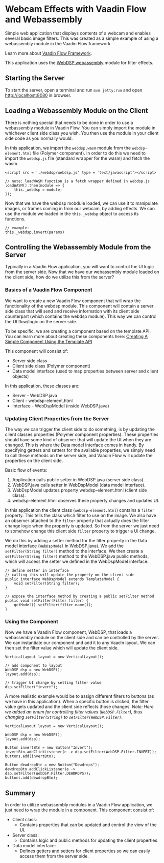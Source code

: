 
# Webcam Effects with Vaadin Flow and Webassembly

Simple web application that displays contents of a webcam and enables
several basic image filters. This was created as a simple example of 
using a webassembly module in the Vaadin Flow framework.

Learn more about [Vaadin Flow Framework](https://vaadin.com/flow).

This application uses the [WebDSP webassembly](https://github.com/shamadee/web-dsp) 
module for filter effects.

## Starting the Server ##  

To start the server, open a terminal and run `mvn jetty:run` and open 
[http://localhost:8080](http://localhost:8080) in browser.

## Loading a Webassembly Module on the Client ##

There is nothing special that needs to be done in order to use a webassembly
module in Vaadin Flow.  You can simply import the module in whichever client
side class you wish.  You then use the module in your client side code as you
normally would.

In this application, we import the `webdsp.wasm` module from
the `webdsp-element.html` file (Polymer component).  In order to do this we need to 
import the `webdsp.js` file (standard wrapper for the wasm) and fetch
the wasm.

```
<script src = './webdsp/webdsp.js' type = 'text/javascript'></script>
```

```
// note: loadWASM function is a fetch wrapper defined in webdsp.js
loadWASM().then(module => {
    this._webdsp = module;
});
```

Now that we have the webdsp mobdule loaded, we can use it to manipulate images,
or frames coming in from our webcam, by adding effects.  We can use the module
we loaded in the `this._webdsp` object to access its functions.

```
// example:
this._webdsp.invert(params)
```

## Controlling the Webassembly Module from the Server ##

Typically in a Vaadin Flow application, you will want to control the UI
logic from the server side.  Now that we have our webassembly module loaded
on the client side, how do we utilize this from the server? 

### Basics of a Vaadin Flow Component ###

We want to create a new Vaadin Flow component that will wrap the functionality 
of the webdsp module.  This component will contain a server side class that
will send and receive information with its client side counterpart (which contains
the webdsp module). This way we can control the UI flow/logic on the server side.

To be specific, we are creating a component based on the template API.
You can learn more about creating these components here: 
[Creating A Simple Component Using the Template API](https://vaadin.com/docs/v10/flow/polymer-templates/tutorial-template-basic.html)


This component will consist of:

 * Server side class
 * Client side class (Polymer component)
 * Data model interface (used to map properties between server and client objects)
 
In this application, these classes are:

 * Server - WebDSP.java
 * Client - webdsp-element.html
 * Interface - WebDspModel (inside WebDSP.java)
 
### Updating Client Properties from the Server ###

The way we can trigger the client side to do something, is by updating the 
client classes properties (Polymer component properties). These properties
should have some kind of observer that will update the UI when they are
changed.  This is where the Data model interface comes in handy. By specifying
getters and setters for the available properties, we simply need to call these
methods on the server side, and Vaadin Flow will update the properties on
the client side.

Basic flow of events:

 1. Application calls public setter in WebDSP.java (server side class).
 1. WebDSP.java calls setter in WebDspModel (data model interface).
 1. WebDspModel updates property webdsp-element.html (client side class).
 1. webdsp-element.html observes these property changes and updates UI.

In this application the client class (`webdsp-element.html`) contains a `filter`
property.  This tells the class which filter to use on the image. We also have
an observer attached to the `filter` property that actually does the filter
change logic when the property is updated. So from the server we just need to 
somehow change this client side `filter` property to trigger a UI change.

We do this by adding a setter method for the filter property in the Data model
interface (`WebDspModel` in WebDSP.java). We add the `setFilter(String filter)`
method to the interface.  We then create a `setFilter(String filter)` method
to the WebDSP.java public methods, which will access the setter we defined in the
WebDspModel interface.

```
// define setter in interface
// calling this will update the property on the client side
public interface WebDspModel extends TemplateModel {
    void setFilter(String filter);
}

```

```
// expose the interface method by creating a public setFilter method 
public void setFilter(Filter filter) {
    getModel().setFilter(filter.name());
}
```

### Using the Component ###

Now we have a Vaadin Flow component, WebDSP, that loads a webassembly module on
the client side and can be controlled by the server.  We can instantiate
our component and add it to any Vaadin layout. We can then set the filter
value which will update the client side.

```
VerticalLayout layout = new VerticalLayout();

// add component to layout
WebDSP dsp = new WebDSP();
layout.add(dsp);

// trigger UI change by setting filter value
dsp.setFilter("invert");
```

A more realistic example would be to assign different filters to buttons
(as we have in this application).  When a specific button is clicked,
the filter value gets updated and the client side reflects those changes.
*Note: Here we added an enum for controlling filter values (`WebDSP.Filter`),
thus changing `setFilter(String)` to `setFilter(WebDSP.Filter)`.*

```
VerticalLayout layout = new VerticalLayout();

WebDSP dsp = new WebDSP();
layout.add(dsp);

Button invertBtn = new Button("Invert");
invertBtn.addClickListener(e -> dsp.setFilter(WebDSP.Filter.INVERT));
buttons.add(invertBtn);

Button dewdropBtn = new Button("Dewdrops");
dewdropBtn.addClickListener(e -> dsp.setFilter(WebDSP.Filter.DEWDROPS));
buttons.add(dewdropBtn);
```

## Summary ##

In order to utilize webassembly modules in a Vaadin Flow application, we just
need to wrap the module in a component. This component consist of:

 - Client class:
   - Contains properties that can be updated and control the view of the UI.
 - Server class:
   - Contains logic and public methods for updating the client properties.
 - Data model interface:
   - Defines getters and setters for client properties so we can easily access
  them from the server side.